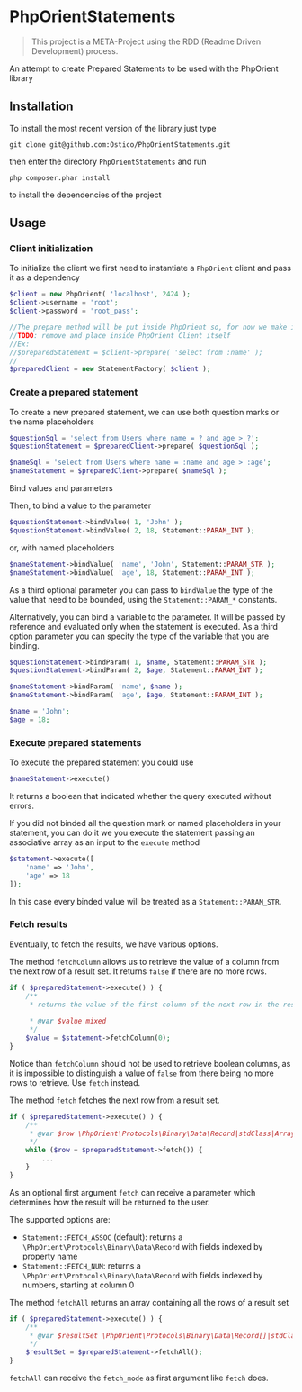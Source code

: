 # PhpOrientStatements

> This project is a META-Project using the RDD (Readme Driven Development) process.

An attempt to create Prepared Statements to be used with the PhpOrient library

## Installation

To install the most recent version of the library just type

    git clone git@github.com:Ostico/PhpOrientStatements.git

then enter the directory `PhpOrientStatements` and run

    php composer.phar install

to install the dependencies of the project

## Usage

### Client initialization

To initialize the client we first need to instantiate a `PhpOrient` client and pass it as a dependency

```php
$client = new PhpOrient( 'localhost', 2424 );
$client->username = 'root';
$client->password = 'root_pass';

//The prepare method will be put inside PhpOrient so, for now we make it a simple Factory
//TODO: remove and place inside PhpOrient Client itself
//Ex:
//$preparedStatement = $client->prepare( 'select from :name' );
//
$preparedClient = new StatementFactory( $client );
```

### Create a prepared statement

To create a new prepared statement, we can use both question marks or the name placeholders

```php
$questionSql = 'select from Users where name = ? and age > ?';
$questionStatement = $preparedClient->prepare( $questionSql );

$nameSql = 'select from Users where name = :name and age > :age';
$nameStatement = $preparedClient->prepare( $nameSql );
```

Bind values and parameters

Then, to bind a value to the parameter

```php
$questionStatement->bindValue( 1, 'John' );
$questionStatement->bindValue( 2, 18, Statement::PARAM_INT );
```

or, with named placeholders

```php
$nameStatement->bindValue( 'name', 'John', Statement::PARAM_STR );
$nameStatement->bindValue( 'age', 18, Statement::PARAM_INT );
```
As a third optional parameter you can pass to `bindValue` the type of the value that need to be bounded, using the `Statement::PARAM_*` constants.

Alternatively, you can bind a variable to the parameter. It will be passed by reference and evaluated only when the statement is executed. As a third option parameter you can specity the type of the variable that you are binding.

```php
$questionStatement->bindParam( 1, $name, Statement::PARAM_STR );
$questionStatement->bindParam( 2, $age, Statement::PARAM_INT );

$nameStatement->bindParam( 'name', $name );
$nameStatement->bindParam( 'age', $age, Statement::PARAM_INT );

$name = 'John';
$age = 18;
```

### Execute prepared statements

To execute the prepared statement you could use

```php
$nameStatement->execute()
```

It returns a boolean that indicated whether the query executed without errors.

If you did not binded all the question mark or named placeholders in your statement, you can do it we you execute the statement passing an associative array as an input to the `execute` method

```php
$statement->execute([
    'name' => 'John',
    'age' => 18
]);
```

In this case every binded value will be treated as a `Statement::PARAM_STR`.

### Fetch results

Eventually, to fetch the results, we have various options.

The method `fetchColumn` allows us to retrieve the value of a column from the next row of a result set. It returns `false` if there are no more rows.

```php
if ( $preparedStatement->execute() ) {
    /**
     * returns the value of the first column of the next row in the result set
     
     * @var $value mixed
     */
    $value = $statement->fetchColumn(0);
}
```

Notice than `fetchColumn` should not be used to retrieve boolean columns, as it is impossible to distinguish a value of `false` from there being no more rows to retrieve. Use `fetch` instead.

The method `fetch` fetches the next row from a result set.

```php
if ( $preparedStatement->execute() ) {
    /**
     * @var $row \PhpOrient\Protocols\Binary\Data\Record|stdClass|Array
     */
    while ($row = $preparedStatement->fetch()) {
        ...
    }
}
```

As an optional first argument `fetch` can receive a parameter which determines how the result will be returned to the user.

The supported options are:
- `Statement::FETCH_ASSOC` (default): returns a `\PhpOrient\Protocols\Binary\Data\Record` with fields indexed by property name
- `Statement::FETCH_NUM`: returns a `\PhpOrient\Protocols\Binary\Data\Record` with fields indexed by numbers, starting at column 0

The method `fetchAll` returns an array containing all the rows of a result set

```php
if ( $preparedStatement->execute() ) {
    /**
     * @var $resultSet \PhpOrient\Protocols\Binary\Data\Record[]|stdClass[]|[]
     */
    $resultSet = $preparedStatement->fetchAll();
}
```

`fetchAll` can receive the `fetch_mode` as first argument like `fetch` does.
